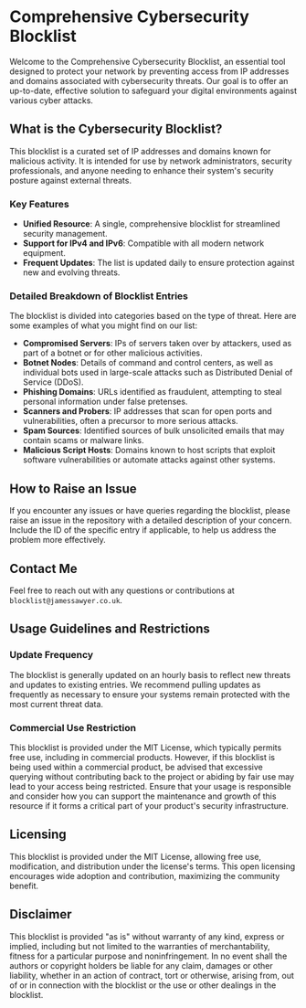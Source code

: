 # Comprehensive Cybersecurity Blocklist

Welcome to the Comprehensive Cybersecurity Blocklist, an essential tool designed to protect your network by preventing access from IP addresses and domains associated with cybersecurity threats. Our goal is to offer an up-to-date, effective solution to safeguard your digital environments against various cyber attacks.

## What is the Cybersecurity Blocklist?

This blocklist is a curated set of IP addresses and domains known for malicious activity. It is intended for use by network administrators, security professionals, and anyone needing to enhance their system's security posture against external threats.

### Key Features

- **Unified Resource**: A single, comprehensive blocklist for streamlined security management.
- **Support for IPv4 and IPv6**: Compatible with all modern network equipment.
- **Frequent Updates**: The list is updated daily to ensure protection against new and evolving threats.

### Detailed Breakdown of Blocklist Entries

The blocklist is divided into categories based on the type of threat. Here are some examples of what you might find on our list:

- **Compromised Servers**: IPs of servers taken over by attackers, used as part of a botnet or for other malicious activities.
- **Botnet Nodes**: Details of command and control centers, as well as individual bots used in large-scale attacks such as Distributed Denial of Service (DDoS).
- **Phishing Domains**: URLs identified as fraudulent, attempting to steal personal information under false pretenses.
- **Scanners and Probers**: IP addresses that scan for open ports and vulnerabilities, often a precursor to more serious attacks.
- **Spam Sources**: Identified sources of bulk unsolicited emails that may contain scams or malware links.
- **Malicious Script Hosts**: Domains known to host scripts that exploit software vulnerabilities or automate attacks against other systems.

## How to Raise an Issue

If you encounter any issues or have queries regarding the blocklist, please raise an issue in the repository with a detailed description of your concern. Include the ID of the specific entry if applicable, to help us address the problem more effectively.

## Contact Me

Feel free to reach out with any questions or contributions at `blocklist@jamessawyer.co.uk`.

## Usage Guidelines and Restrictions

### Update Frequency

The blocklist is generally updated on an hourly basis to reflect new threats and updates to existing entries. We recommend pulling updates as frequently as necessary to ensure your systems remain protected with the most current threat data.

### Commercial Use Restriction

This blocklist is provided under the MIT License, which typically permits free use, including in commercial products. However, if this blocklist is being used within a commercial product, be advised that excessive querying without contributing back to the project or abiding by fair use may lead to your access being restricted. Ensure that your usage is responsible and consider how you can support the maintenance and growth of this resource if it forms a critical part of your product's security infrastructure.

## Licensing

This blocklist is provided under the MIT License, allowing free use, modification, and distribution under the license's terms. This open licensing encourages wide adoption and contribution, maximizing the community benefit.

## Disclaimer

This blocklist is provided "as is" without warranty of any kind, express or implied, including but not limited to the warranties of merchantability, fitness for a particular purpose and noninfringement. In no event shall the authors or copyright holders be liable for any claim, damages or other liability, whether in an action of contract, tort or otherwise, arising from, out of or in connection with the blocklist or the use or other dealings in the blocklist.
